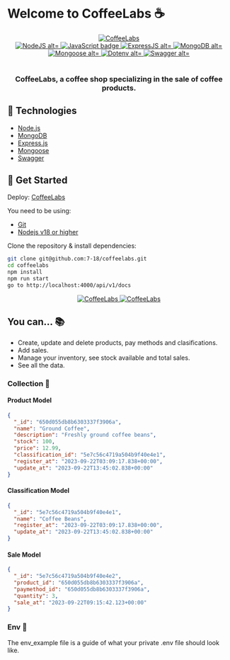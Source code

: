 # Welcome to CoffeeLabs ☕

<div align="center">
  <a target="_blank" href="https://coffeelabs.onrender.com/api/v1/docs/">
    <img alt="CoffeeLabs" title="CoffeeLabs" src="https://res.cloudinary.com/divjxvhtz/image/upload/v1695416539/coffeelabs_nyx1bt.png" />
  </a>
</div>

<div align="center">
  <a target="_blank" href="https://nodejs.org">
    <img title="NodeJS alt="NodeJS badge" src="https://img.shields.io/badge/18.8.0-NodeJS-339933?style&logo=node.js" />
  </a>
  <a target="_blank" href="https://www.javascript.com/">
    <img title="JavaScript" alt="JavaScript badge" src="https://img.shields.io/badge/ES6-JavaScript-FFCA28?style&logo=javascript" />
  </a>
  <a target="_blank" href="https://expressjs.com">
    <img title="ExpressJS alt="ExpressJS badge" src="https://img.shields.io/badge/4.18.2-ExpressJS-E0120C?style&logo=express.js" />
  </a>
  <a target="_blank" href="https://www.mongodb.com">
    <img title="MongoDB alt="MongoDB badge" src="https://img.shields.io/badge/6.1.0-MongoDB-339933?style&logo=mongodb" />
  </a>
  <a target="_blank" href="https://www.mongodb.com">
    <img title="Mongoose alt="Mongoose badge" src="https://img.shields.io/badge/7.5.2-Mongoose-E6522C?style&logo=mongoose" />
  </a>
  <a target="_blank" href="https://www.npmjs.com/package/dotenv">
    <img title="Dotenv alt="Dotenv badge" src="https://img.shields.io/badge/16.3.1-Dotenv-FFCA28?style&logo=dotenv" />
  </a>
  <a target="_blank" href="https://swagger.io/">
    <img title="Swagger alt="Swagger badge" src="https://img.shields.io/badge/6.2.8-Swagger-339933?style&logo=swagger" />
  </a>
</div>

<br/>

<div align="center">
  <h3 align="center"><strong>CoffeeLabs, a coffee shop specializing in the sale of coffee products.</strong></h3>
</div>

## 🦾 Technologies

- [Node.js](https://nodejs.org/)
- [MongoDB](https://www.mongodb.com)
- [Express.js](https://expressjs.com)
- [Mongoose](https://mongoosejs.com/)
- [Swagger](https://swagger.io/)

## 🚀 Get Started

Deploy:
[CoffeeLabs](https://coffeelabs.onrender.com/api/v1/docs/)

You need to be using:

- [Git](https://git-scm.com/downloads)
- [Nodejs v18 or higher](https://nodejs.org/download/)

Clone the repository & install dependencies:

```bash
git clone git@github.com:7-18/coffeelabs.git
cd coffeelabs
npm install
npm run start
go to http://localhost:4000/api/v1/docs
```

<div align="center">
  <a target="_blank" href="https://coffeelabs.onrender.com/api/v1/docs/">
    <img alt="CoffeeLabs" title="CoffeeLabs" src="https://res.cloudinary.com/divjxvhtz/image/upload/v1695416309/coffeelabs_products_ldrjdh.png" />
  </a>
  <a target="_blank" href="https://coffeelabs.onrender.com/api/v1/docs/">
    <img alt="CoffeeLabs" title="CoffeeLabs" src="https://res.cloudinary.com/divjxvhtz/image/upload/v1695416310/coffeelabs_listproducts_gnwyqd.png" />
  </a>
</div>

## You can... 📚

- Create, update and delete products, pay methods and clasifications.
- Add sales.
- Manage your inventory, see stock available and total sales.
- See all the data.

### Collection 📃

#### Product Model
```json
{
  "_id": "650d055db8b6303337f3906a",
  "name": "Ground Coffee",
  "description": "Freshly ground coffee beans",
  "stock": 100,
  "price": 12.99,
  "classification_id": "5e7c56c4719a504b9f40e4e1",
  "register_at": "2023-09-22T03:09:17.838+00:00",
  "update_at": "2023-09-22T13:45:02.838+00:00"
}
```

#### Classification Model
```json
{
  "_id": "5e7c56c4719a504b9f40e4e1",
  "name": "Coffee Beans",
  "register_at": "2023-09-22T03:09:17.838+00:00",
  "update_at": "2023-09-22T13:45:02.838+00:00"
}
```

#### Sale Model
```json
{
  "_id": "5e7c56c4719a504b9f40e4e2",
  "product_id": "650d055db8b6303337f3906a",
  "paymethod_id": "650d055db8b6303337f3906a",
  "quantity": 3,
  "sale_at": "2023-09-22T09:15:42.123+00:00"
}
```

### Env 👀
The env_example file is a guide of what your private .env file should look like.
